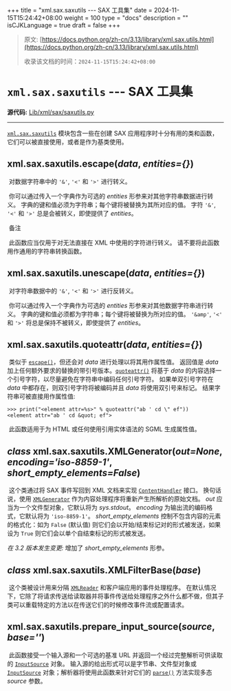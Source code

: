 +++
title = "xml.sax.saxutils --- SAX 工具集"
date = 2024-11-15T15:24:42+08:00
weight = 100
type = "docs"
description = ""
isCJKLanguage = true
draft = false
+++

> 原文: [https://docs.python.org/zh-cn/3.13/library/xml.sax.utils.html](https://docs.python.org/zh-cn/3.13/library/xml.sax.utils.html)
>
> 收录该文档的时间：`2024-11-15T15:24:42+08:00`

# `xml.sax.saxutils` --- SAX 工具集

**源代码:** [Lib/xml/sax/saxutils.py](https://github.com/python/cpython/tree/3.13/Lib/xml/sax/saxutils.py)

------

[`xml.sax.saxutils`](https://docs.python.org/zh-cn/3.13/library/xml.sax.utils.html#module-xml.sax.saxutils) 模块包含一些在创建 SAX 应用程序时十分有用的类和函数，它们可以被直接使用，或者是作为基类使用。

## xml.sax.saxutils.**escape**(*data*, *entities={}*)

​	对数据字符串中的 `'&'`, `'<'` 和 `'>'` 进行转义。

​	你可以通过传入一个字典作为可选的 *entities* 形参来对其他字符串数据进行转义。 字典的键和值必须为字符串；每个键将被替换为其所对应的值。 字符 `'&'`, `'<'` 和 `'>'` 总是会被转义，即使提供了 *entities*。

​	备注

 

​	此函数应当仅用于对无法直接在 XML 中使用的字符进行转义。 请不要将此函数用作通用的字符串转换函数。

## xml.sax.saxutils.**unescape**(*data*, *entities={}*)

​	对字符串数据中的 `'&'`, `'<'` 和 `'>'` 进行反转义。

​	你可以通过传入一个字典作为可选的 *entities* 形参来对其他数据字符串进行转义。 字典的键和值必须都为字符串；每个键将被替换为所对应的值。 `'&amp'`, `'<'` 和 `'>'` 将总是保持不被转义，即使提供了 *entities*。

## xml.sax.saxutils.**quoteattr**(*data*, *entities={}*)

​	类似于 [`escape()`](https://docs.python.org/zh-cn/3.13/library/xml.sax.utils.html#xml.sax.saxutils.escape)，但还会对 *data* 进行处理以将其用作属性值。 返回值是 *data* 加上任何额外要求的替换的带引号版本。[`quoteattr()`](https://docs.python.org/zh-cn/3.13/library/xml.sax.utils.html#xml.sax.saxutils.quoteattr) 将基于 *data* 的内容选择一个引号字符，以尽量避免在字符串中编码任何引号字符。 如果单双引号字符在 *data* 中都存在，则双引号字符将被编码并且 *data* 将使用双引号来标记。 结果字符串可被直接用作属性值:



```
>>> print("<element attr=%s>" % quoteattr("ab ' cd \" ef"))
<element attr="ab ' cd &quot; ef">
```

​	此函数适用于为 HTML 或任何使用引用实体语法的 SGML 生成属性值。

## *class* xml.sax.saxutils.**XMLGenerator**(*out=None*, *encoding='iso-8859-1'*, *short_empty_elements=False*)

​	这个类通过将 SAX 事件写回到 XML 文档来实现 [`ContentHandler`](https://docs.python.org/zh-cn/3.13/library/xml.sax.handler.html#xml.sax.handler.ContentHandler) 接口。 换句话说，使用 [`XMLGenerator`](https://docs.python.org/zh-cn/3.13/library/xml.sax.utils.html#xml.sax.saxutils.XMLGenerator) 作为内容处理程序将重新产生所解析的原始文档。 *out* 应当为一个文件型对象，它默认将为 *sys.stdout*。 *encoding* 为输出流的编码格式，它默认将为 `'iso-8859-1'`。 *short_empty_elements* 控制不包含内容的元素的格式化：如为 `False` (默认值) 则它们会以开始/结束标记对的形式被发送，如果设为 `True` 则它们会以单个自结束标记的形式被发送。

*在 3.2 版本发生变更:* 增加了 *short_empty_elements* 形参。

## *class* xml.sax.saxutils.**XMLFilterBase**(*base*)

​	这个类被设计用来分隔 [`XMLReader`](https://docs.python.org/zh-cn/3.13/library/xml.sax.reader.html#xml.sax.xmlreader.XMLReader) 和客户端应用的事件处理程序。 在默认情况下，它除了将请求传送给读取器并将事件传送给处理程序之外什么都不做，但其子类可以重载特定的方法以在传送它们的时候修改事件流或配置请求。

## xml.sax.saxutils.**prepare_input_source**(*source*, *base=''*)

​	此函数接受一个输入源和一个可选的基准 URL 并返回一个经过完整解析可供读取的 [`InputSource`](https://docs.python.org/zh-cn/3.13/library/xml.sax.reader.html#xml.sax.xmlreader.InputSource) 对象。 输入源的给出形式可以是字节串、文件型对象或 [`InputSource`](https://docs.python.org/zh-cn/3.13/library/xml.sax.reader.html#xml.sax.xmlreader.InputSource) 对象；解析器将使用此函数来针对它们的 [`parse()`](https://docs.python.org/zh-cn/3.13/library/xml.sax.reader.html#xml.sax.xmlreader.XMLReader.parse) 方法实现多态 *source* 参数。
